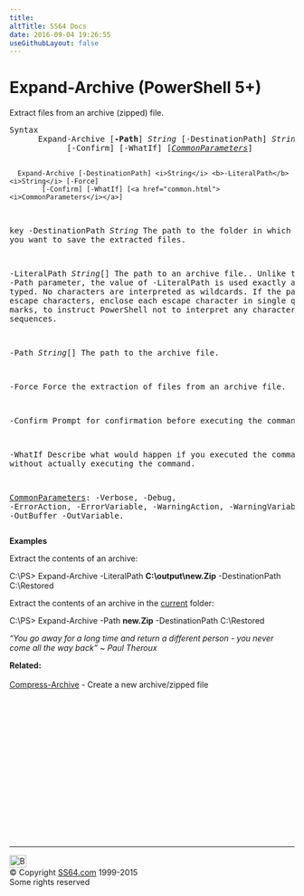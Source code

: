```yaml
---
title:
altTitle: SS64 Docs
date: 2016-09-04 19:26:55
useGithubLayout: false
---
```

<!-- #BeginLibraryItem "/Library/head_ps.lbi" --><!-- #EndLibraryItem --><h1>Expand-Archive (PowerShell 5+)</h1> 
<p>Extract files from an archive (zipped) file.</p>
<pre>Syntax
      Expand-Archive [<b>-Path</b>] <i>String</i> [-DestinationPath] <i>String</i> [-Force]
            [-Confirm] [-WhatIf] [<a href="common.html"><i>CommonParameters</i></a>]

      Expand-Archive [-DestinationPath] <i>String</i> <b>-LiteralPath</b> <i>String</i> [-Force]
            [-Confirm] [-WhatIf] [<a href="common.html"><i>CommonParameters</i></a>]

key
   -DestinationPath <i>String</i>
       The path to the folder in which you want to save the extracted files.

   -LiteralPath <i>String</i>[]
       The path to an archive file..
       Unlike the -Path parameter, the value of -LiteralPath is used exactly as it is typed.
       No characters are interpreted as wildcards. If the path includes escape characters,
       enclose each escape character in single quotation marks, to instruct PowerShell not to
       interpret any characters as escape sequences.

   -Path <i>String</i>[]
       The path to the archive file.

   -Force
       Force the extraction of files from an archive file.

   -Confirm
       Prompt for confirmation before executing the command.

   -WhatIf
       Describe what would happen if you executed the command without actually executing the command.

   <a href="common.html">CommonParameters</a>:
       -Verbose, -Debug, -ErrorAction, -ErrorVariable, -WarningAction, -WarningVariable,
       -OutBuffer -OutVariable.</pre>
<p><b>Examples</b></p>
<p>Extract the contents of an archive:</p>
<p><span class="code">C:\PS&gt; Expand-Archive -LiteralPath <b>C:\output\new.Zip</b> -DestinationPath C:\Restored </span></p>
<p>Extract the contents of an archive in the <a href="set-location.html">current</a> folder:</p>
<p><span class="code"> C:\PS&gt; Expand-Archive -Path <b>new.Zip</b> -DestinationPath C:\Restored</span><br>
</p>
<p class="quote"><i>“You go away for a long time and return a different person - you never come all the way back” ~ Paul Theroux</i></p>
<p><b>Related:</b><br>
<br>
<a href="compress-archive.html">Compress-Archive</a> - Create a new archive/zipped file</p>
<!-- #BeginLibraryItem "/Library/foot_ps.lbi" --><p>
<!-- PowerShell300 -->
<ins class="adsbygoogle" style="display:inline-block;width:300px;height:250px" data-ad-client="ca-pub-6140977852749469" data-ad-slot="6253539900"></ins>
<script>
(adsbygoogle = window.adsbygoogle || []).push({});
</script></p>
<hr>
<div id="bl" class="footer"><a href="expand-archive.html#"><img src="../images/top.png" width="30" height="22" alt="Back to the Top"></a></div>
<div id="br" class="footer, tagline">© Copyright <a href="http://ss64.com/">SS64.com</a> 1999-2015<br>
Some rights reserved</div><!-- #EndLibraryItem -->

